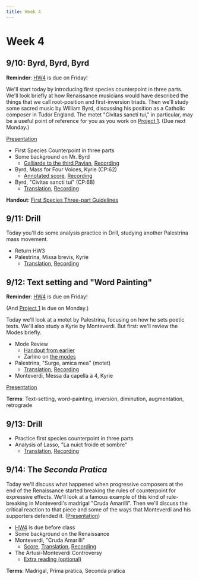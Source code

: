 ```yaml
---
title: Week 4
---
```


# Week 4

## 9/10: Byrd, Byrd, Byrd

**Reminder**: [HW4](HW-4.pdf) is due on Friday!

We'll start today by introducing first species counterpoint in three
parts. We'll look briefly at how Renaissance musicians would have
described the things that we call root-position and first-inversion
triads. Then we'll study some sacred music by William Byrd, discussing
his position as a Catholic composer in Tudor England. The motet
"Civitas sancti tui," in particular, may be a useful point of reference
for you as you work on [Project 1](Project-1.pdf). (Due next Monday.)

[Presentation](https://docs.google.com/presentation/d/1oqgKHHwE_ONCBs-_4747U-rfqV_DA4k6zW_6iz65IUc/edit?usp=sharing)

* First Species Counterpoint in three parts
* Some background on Mr. Byrd
  * [Galliarde to the third Pavian](byrd-galliard.pdf), [Recording](https://www.youtube.com/watch?v=SJX00GqU-HU)
* Byrd, Mass for Four Voices, Kyrie (CP:62)
  * [Annotated score](byrd-kyrie-annotated.pdf), [Recording](https://www.youtube.com/watch?v=_KxdBiNp2vU&index=20&list=PLYyTDR5WeGuTtL7G92HVmXBzi6G2xiL1a)
* Byrd, "Civitas sancti tui" (CP:68)
  * [Translation](/translations/civitas-sancti-tui.html), [Recording](https://www.youtube.com/watch?v=VXa0JBn1npk&t=0s&index=19&list=PLYyTDR5WeGuTtL7G92HVmXBzi6G2xiL1a)

**Handout**: [First Species Three-part Guidelines](guidelines-4.pdf)

## 9/11: Drill

Today you'll do some analysis practice in Drill, studying another
Palestrina mass movement.

* Return HW3
* Palestrina, Missa brevis, Kyrie
  * [Translation](/translations/mass.html#kyrie), [Recording](https://www.youtube.com/watch?v=Tku8ceGJ4dk&list=PLYyTDR5WeGuTtL7G92HVmXBzi6G2xiL1a&index=13&t=450s)

## 9/12: Text setting and "Word Painting"

**Reminder**: [HW4](HW-4.pdf) is due on Friday!

(And [Project 1](Project-1.pdf) is due on Monday.)

Today we'll look at a motet by Palestrina, focusing on how he
sets poetic texts. We'll also study a Kyrie by Monteverdi. But
first: we'll review the Modes briefly.

* Mode Review
  * [Handout from earlier](modes.pdf)
  * Zarlino on [the modes](zarlino-on-modes.pdf)
* Palestrina, "Surge, amica mea" (motet)
  * [Translation](/translations/surge-amica-mea.html), [Recording](https://www.youtube.com/watch?v=HWN55FrYDfs&index=13&list=PLYyTDR5WeGuTtL7G92HVmXBzi6G2xiL1a)
* Monteverdi, Messa da capella à 4, Kyrie

[Presentation](https://docs.google.com/presentation/d/1G_gDOP0SvF0ySFuQpbO3wv061QeLrajuoAdf5YCPJyE/edit?usp=sharing)

**Terms**: Text-setting, word-painting, inversion, diminution, augmentation, retrograde

## 9/13: Drill

* Practice first species counterpoint in three parts
* Analysis of Lasso, "La nuict froide et sombre"
  * [Translation](/translations/la-nuict-froide-et-sombre.html), [Recording](https://www.youtube.com/watch?v=UQN6gFnsGI4&index=16&list=PLYyTDR5WeGuTtL7G92HVmXBzi6G2xiL1a)

## 9/14: The _Seconda Pratica_

Today we'll discuss what happened when progressive composers at the
end of the Renaissance started breaking the rules of counterpoint for
expressive effects. We'll look at a famous example of this kind of
rule-breaking in Monteverdi's madrigal "Cruda Amarilli". Then we'll
discuss the critical reaction to that piece and some of the ways that
Monteverdi and his supporters defended it. ([Presentation](https://docs.google.com/presentation/d/1_5f8rvJgDRlNlynAD-UbYuwA2nmfudCeYNP9PB3YiUs/edit?usp=sharing))

* [HW4](HW-4.pdf) is due before class
* Some background on the Renaissance
* Monteverdi, "Cruda Amarilli"
  * [Score](cruda-amarilli.pdf), [Translation](/translations/cruda-amarilli.html), [Recording](https://www.youtube.com/watch?v=0nJ4dEjjIY4&index=25&list=PLYyTDR5WeGuTtL7G92HVmXBzi6G2xiL1a)
* The Artusi-Monteverdi Controversy
  * [Extra reading (optional)](monteverdi-artusi.pdf)

**Terms**: Madrigal, Prima pratica, Seconda pratica
